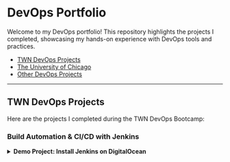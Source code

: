 # DevOps Portfolio

Welcome to my DevOps portfolio! This repository highlights the projects I completed, showcasing my hands-on experience with DevOps tools and practices.

- [TWN DevOps Projects](#twn-devops-projects)  
- [The University of Chicago](#the-university-of-chicago)  
- [Other DevOps Projects](#other-devops-projects)

---

## TWN DevOps Projects

Here are the projects I completed during the TWN DevOps Bootcamp:

### Build Automation & CI/CD with Jenkins
<details>
  <summary><strong>Demo Project: Install Jenkins on DigitalOcean</strong></summary>
  

**Technologies Used**:
Jenkins, Docker, DigitalOcean, Linux <img src="./assets/project-tools-icons1.png" alt="Project Tools" width="200" align="right" />

**Project Description**:
- Create an Ubuntu server on DigitalOcean.
- Set up and run Jenkins as a Docker container.
- Initialize Jenkins and configure it for CI/CD.

For detailed **steps and processes** followed during the project, please refer to the attached [PDF](./assets/Demo_Project_Install_Jenkins_on_DigitalOcean.pdf) document.
</details>

